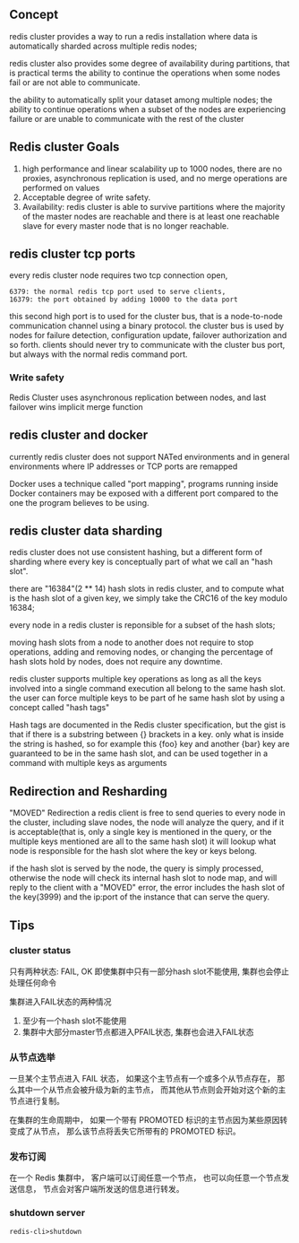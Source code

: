 ## Concept
redis cluster provides a way to run a redis installation where data is automatically sharded across multiple redis nodes;

redis cluster also provides some degree of availability during partitions, that is
practical terms the ability to continue the operations when some nodes fail or 
are not able to communicate. 

the ability to automatically split your dataset among multiple nodes;
the ability to continue operations when a subset of the nodes are experiencing failure or are unable to communicate with the rest of the cluster

## Redis cluster Goals
1. high performance and linear scalability up to 1000 nodes, there are no
proxies, asynchronous replication is used, and no merge operations are performed
on values
2. Acceptable degree of write safety. 
3. Availability: redis cluster is able to survive partitions where the majority of
the master nodes are reachable and there is at least one reachable slave for every
master node that is no longer reachable.

## redis cluster tcp ports

every redis cluster node requires two tcp connection open,
    
    6379: the normal redis tcp port used to serve clients, 
    16379: the port obtained by adding 10000 to the data port


this second high port is to used for the cluster bus, that is a node-to-node communication channel using a binary protocol. the cluster bus is used by nodes for failure
detection, configuration update, failover authorization and so forth. 
clients should never try to communicate with the cluster bus port, but always with
the normal redis command port. 

### Write safety
Redis Cluster uses asynchronous replication between nodes,  and last failover wins implicit merge function

## redis cluster and docker
currently redis cluster does not support NATed environments and in general environments where IP addresses or TCP ports are remapped

Docker uses a technique called "port mapping", programs running inside Docker containers may be exposed with a different port compared to the one the program believes to be using. 


## redis cluster data sharding
redis cluster does not use consistent hashing, but a different form of sharding 
where every key is conceptually part of what we call an "hash slot".

there are "16384"(2 ** 14) hash slots in redis cluster, and to compute what is the hash slot
of a given key, we simply take the CRC16 of the key modulo 16384;

every node in a redis cluster is reponsible for a subset of the hash slots;


moving hash slots from a node to another does not require to stop operations, adding 
and removing nodes, or changing the percentage of hash slots hold by nodes, does
not require any downtime.

redis cluster supports multiple key operations as long as all the keys involved into 
a single command execution all belong to the same hash slot. the user can force multiple keys to be part of he same hash slot by using a concept called "hash tags"

Hash tags are documented in the Redis cluster specification, but the gist is that 
if there is a substring between {} brackets in a key. only what is inside the string
is hashed, so for example this {foo} key and another {bar} key are guaranteed to be 
in the same hash slot, and can be used together in a command with multiple keys as arguments


## Redirection and Resharding
"MOVED" Redirection
a redis client is free to send queries to every node in the cluster, including slave
nodes, the node will analyze the query, and if it is acceptable(that is, only a 
single key is mentioned in the query, or the multiple keys mentioned are all to 
the same hash slot) it will lookup what node is responsible for the hash slot where
the key or keys belong.

if the hash slot is served by the node, the query is simply processed, otherwise
the node will check its internal hash slot to node map, and will reply to the client
with a "MOVED" error, the error includes the hash slot of the key(3999) and the 
ip:port of the instance that can serve the query. 


## Tips
### cluster status 
只有两种状态: FAIL, OK
即使集群中只有一部分hash slot不能使用, 集群也会停止处理任何命令

集群进入FAIL状态的两种情况
1. 至少有一个hash slot不能使用
2. 集群中大部分master节点都进入PFAIL状态, 集群也会进入FAIL状态

### 从节点选举
一旦某个主节点进入 FAIL 状态， 如果这个主节点有一个或多个从节点存在， 那么其中一个从节点会被升级为新的主节点， 而其他从节点则会开始对这个新的主节点进行复制。

在集群的生命周期中， 如果一个带有 PROMOTED 标识的主节点因为某些原因转变成了从节点， 那么该节点将丢失它所带有的 PROMOTED 标识。

### 发布订阅
在一个 Redis 集群中， 客户端可以订阅任意一个节点， 也可以向任意一个节点发送信息， 节点会对客户端所发送的信息进行转发。

### shutdown server
```
redis-cli>shutdown
```
